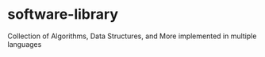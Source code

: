 software-library
================

Collection of Algorithms, Data Structures, and More implemented in multiple languages

